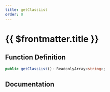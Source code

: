 ```yaml
---
title: getClassList
order: 0
---
```


# {{ $frontmatter.title }}

## Function Definition

```ts
public getClassList(): ReadonlyArray<string>;
```

## Documentation

<!--@include: ./parts/getClassList.md-->
